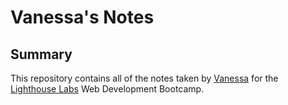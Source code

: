 # Vanessa's Notes

## Summary

This repository contains all of the notes taken by [Vanessa](https://github.com/vkro) for the [Lighthouse Labs](https://www.lighthouselabs.ca/) Web Development Bootcamp.